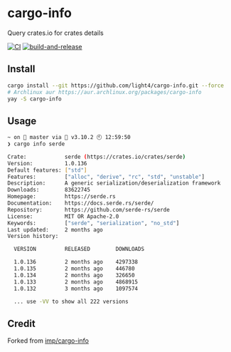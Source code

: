 # cargo-info
Query crates.io for crates details

[![CI](https://github.com/light4/cargo-info/actions/workflows/test.yaml/badge.svg)](https://github.com/light4/cargo-info/actions/workflows/test.yaml)
[![build-and-release](https://github.com/light4/cargo-info/actions/workflows/build-and-release.yaml/badge.svg)](https://github.com/light4/cargo-info/actions/workflows/build-and-release.yaml)

## Install

```bash
cargo install --git https://github.com/light4/cargo-info.git --force
# Archlinux aur https://aur.archlinux.org/packages/cargo-info
yay -S cargo-info
```

## Usage

```bash
~ on  master via 🐍 v3.10.2 🕙 12:59:50
❯ cargo info serde

Crate:            serde (https://crates.io/crates/serde)
Version:          1.0.136
Default features: ["std"]
Features:         ["alloc", "derive", "rc", "std", "unstable"]
Description:      A generic serialization/deserialization framework
Downloads:        83622745
Homepage:         https://serde.rs
Documentation:    https://docs.serde.rs/serde/
Repository:       https://github.com/serde-rs/serde
License:          MIT OR Apache-2.0
Keywords:         ["serde", "serialization", "no_std"]
Last updated:     2 months ago
Version history:

  VERSION         RELEASED        DOWNLOADS

  1.0.136         2 months ago    4297338
  1.0.135         2 months ago    446780
  1.0.134         2 months ago    326650
  1.0.133         2 months ago    4868915
  1.0.132         3 months ago    1097574

  ... use -VV to show all 222 versions

```

## Credit

Forked from [imp/cargo-info](https://gitlab.com/imp/cargo-info)
